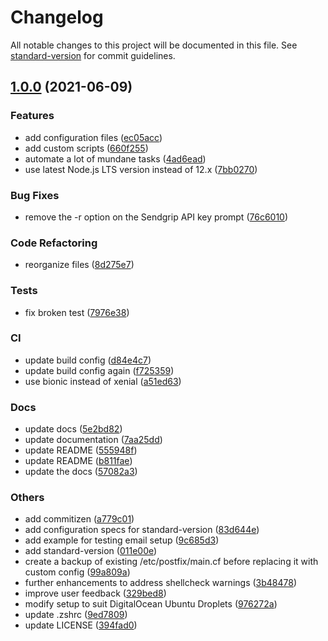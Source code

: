 # Changelog

All notable changes to this project will be documented in this file. See [standard-version](https://github.com/conventional-changelog/standard-version) for commit guidelines.

## [1.0.0](https://github.com/engineervix/ubuntu-server-setup/compare/v0.0.2...v1.0.0) (2021-06-09)


### Features

* add configuration files ([ec05acc](https://github.com/engineervix/ubuntu-server-setup/commit/ec05acc37602414586366bee8f26f34eed4d49e9))
* add custom scripts ([660f255](https://github.com/engineervix/ubuntu-server-setup/commit/660f2554a4f4fbd22dcda454239031d04432d337))
* automate a lot of mundane tasks ([4ad6ead](https://github.com/engineervix/ubuntu-server-setup/commit/4ad6ead5cb751233b70180e30b33f782383a4a6c))
* use latest Node.js LTS version instead of 12.x ([7bb0270](https://github.com/engineervix/ubuntu-server-setup/commit/7bb02701222c453ddcbc57964cbb37938f97dc4a))


### Bug Fixes

* remove the -r option on the Sendgrip API key prompt ([76c6010](https://github.com/engineervix/ubuntu-server-setup/commit/76c6010c71809fa5f7a0c3f49989b01416b82796))


### Code Refactoring

* reorganize files ([8d275e7](https://github.com/engineervix/ubuntu-server-setup/commit/8d275e7d8f4d2e3c6bd1dce71610daf2daac74fb))


### Tests

* fix broken test ([7976e38](https://github.com/engineervix/ubuntu-server-setup/commit/7976e382aaa1914bed7c96ea827ea7d2f685d573))


### CI

* update build config ([d84e4c7](https://github.com/engineervix/ubuntu-server-setup/commit/d84e4c72ad855a5d165d1f4587757f2b26a3398d))
* update build config again ([f725359](https://github.com/engineervix/ubuntu-server-setup/commit/f7253592d80e6126df0ffb7599b776100854124a))
* use bionic instead of xenial ([a51ed63](https://github.com/engineervix/ubuntu-server-setup/commit/a51ed632465504273399747dc3d262177da9e82f))


### Docs

* update docs ([5e2bd82](https://github.com/engineervix/ubuntu-server-setup/commit/5e2bd823774aafdfb5987f0d4212457b01bfd892))
* update documentation ([7aa25dd](https://github.com/engineervix/ubuntu-server-setup/commit/7aa25dd94d8f7800ad89cb250045770d0cbfc623))
* update README ([555948f](https://github.com/engineervix/ubuntu-server-setup/commit/555948f8c389b776138412490e148694ffd4012d))
* update README ([b811fae](https://github.com/engineervix/ubuntu-server-setup/commit/b811fae0b359330f5806628261a595201c2678c1))
* update the docs ([57082a3](https://github.com/engineervix/ubuntu-server-setup/commit/57082a31d1a67248866a9a29d071f55e30800a65))


### Others

* add commitizen ([a779c01](https://github.com/engineervix/ubuntu-server-setup/commit/a779c0163a3d89cd5c294eebfaedf8e13dfa528f))
* add configuration specs for standard-version ([83d644e](https://github.com/engineervix/ubuntu-server-setup/commit/83d644ea473e79d96b5eb2f0c20af2e82518a5ad))
* add example for testing email setup ([9c685d3](https://github.com/engineervix/ubuntu-server-setup/commit/9c685d3cb8b3f737b610a7b093a0375f07d8a1cf))
* add standard-version ([011e00e](https://github.com/engineervix/ubuntu-server-setup/commit/011e00e0159a4152049b86a6e1785cd828f1228a))
* create a backup of existing /etc/postfix/main.cf before replacing it with custom config ([99a809a](https://github.com/engineervix/ubuntu-server-setup/commit/99a809a24803b9f77181b3faf97b3e05fa1854dd))
* further enhancements to address shellcheck warnings ([3b48478](https://github.com/engineervix/ubuntu-server-setup/commit/3b48478ed0fe471d0e3e2c200777f4d424a4739d))
* improve user feedback ([329bed8](https://github.com/engineervix/ubuntu-server-setup/commit/329bed8c815a704e0a4b5b56356cd95b58d415b9))
* modify setup to suit DigitalOcean Ubuntu Droplets ([976272a](https://github.com/engineervix/ubuntu-server-setup/commit/976272a1e909944106b70b8cf2aa441e1d9fca13))
* update .zshrc ([9ed7809](https://github.com/engineervix/ubuntu-server-setup/commit/9ed7809530ffbff996613d8e484be983cba040fe))
* update LICENSE ([394fad0](https://github.com/engineervix/ubuntu-server-setup/commit/394fad0b7bc1ae943ee76ef6b7a1605ad62cb0f7))
